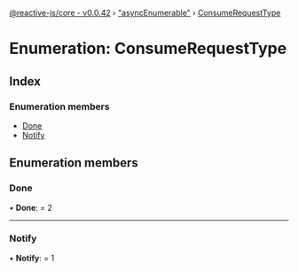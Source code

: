 [@reactive-js/core - v0.0.42](../README.md) › ["asyncEnumerable"](../modules/_asyncenumerable_.md) › [ConsumeRequestType](_asyncenumerable_.consumerequesttype.md)

# Enumeration: ConsumeRequestType

## Index

### Enumeration members

* [Done](_asyncenumerable_.consumerequesttype.md#done)
* [Notify](_asyncenumerable_.consumerequesttype.md#notify)

## Enumeration members

###  Done

• **Done**: = 2

___

###  Notify

• **Notify**: = 1
